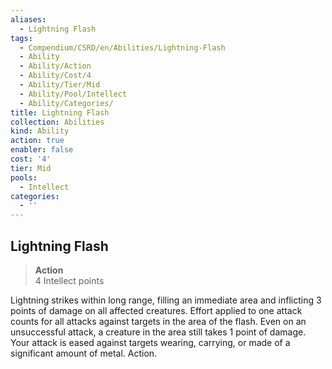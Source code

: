 ```yaml
---
aliases:
  - Lightning Flash
tags:
  - Compendium/CSRD/en/Abilities/Lightning-Flash
  - Ability
  - Ability/Action
  - Ability/Cost/4
  - Ability/Tier/Mid
  - Ability/Pool/Intellect
  - Ability/Categories/
title: Lightning Flash
collection: Abilities
kind: Ability
action: true
enabler: false
cost: '4'
tier: Mid
pools:
  - Intellect
categories:
  - ''
---
```

## Lightning Flash  
>**Action**  
>4 Intellect points
  
Lightning strikes within long range, filling an immediate area and inflicting 3 points of damage on all affected creatures. Effort applied to one attack counts for all attacks against targets in the area of the flash. Even on an unsuccessful attack, a creature in the area still takes 1 point of damage. Your attack is eased against targets wearing, carrying, or made of a significant amount of metal. Action.

